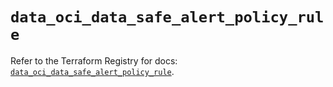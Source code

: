 # `data_oci_data_safe_alert_policy_rule`

Refer to the Terraform Registry for docs: [`data_oci_data_safe_alert_policy_rule`](https://registry.terraform.io/providers/oracle/oci/7.19.0/docs/data-sources/data_safe_alert_policy_rule).
